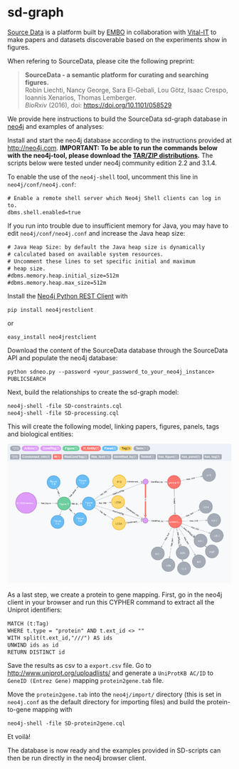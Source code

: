# sd-graph
[Source Data](http://sourcedata.embo.org) is a platform built by [EMBO](embo.org) in collaboration with [Vital-IT](https://www.vital-it.ch/) to make papers and datasets discoverable based on the experiments show in figures.

When refering to SourceData, please cite the following preprint:

> __SourceData - a semantic platform for curating and searching figures.__  
> Robin Liechti, Nancy George, Sara El-Gebali, Lou Götz, Isaac Crespo, Ioannis Xenarios, Thomas Lemberger.  
> _BioRxiv_  (2016), doi: https://doi.org/10.1101/058529  

We provide here instructions to build the SourceData sd-graph database in [neo4j](http://neo4j.com) and examples of analyses:

Install and start the neo4j database according to the instructions provided at http://neo4j.com. __IMPORTANT: To be able to run the commands below with the neo4j-tool, please download the [TAR/ZIP distributions](https://neo4j.com/download/community-edition/).__ The scripts below were tested under neo4j community edition 2.2 and 3.1.4.

To enable the use of the `neo4j-shell` tool, uncomment this line in `neo4j/conf/neo4j.conf`:

    # Enable a remote shell server which Neo4j Shell clients can log in to.
    dbms.shell.enabled=true
    
If you run into trouble due to insufficient memory for Java, you may have to edit `neo4j/conf/neo4j.conf` and increase the Java heap size:

    # Java Heap Size: by default the Java heap size is dynamically
    # calculated based on available system resources.
    # Uncomment these lines to set specific initial and maximum
    # heap size.
    #dbms.memory.heap.initial_size=512m
    #dbms.memory.heap.max_size=512m

Install the [Neo4j Python REST Client](https://pypi.python.org/pypi/neo4jrestclient/) with

    pip install neo4jrestclient
    
or

	easy_install neo4jrestclient 

Download the content of the SourceData database through the SourceData API and populate the neo4j database:

    python sdneo.py --password <your_password_to_your_neo4j_instance> PUBLICSEARCH
  
Next, build the relationships to create the sd-graph model:

    neo4j-shell -file SD-constraints.cql
    neo4j-shell -file SD-processing.cql

This will create the following model, linking papers, figures, panels, tags and biological entities:

![data model](sd-graph-data-model.png) 

As a last step, we create a protein to gene mapping. First, go in the neo4j client in your browser and run this CYPHER command to extract all the Uniprot identifiers:

    MATCH (t:Tag)
    WHERE t.type = "protein" AND t.ext_id <> ""
    WITH split(t.ext_id,"///") AS ids
    UNWIND ids as id
    RETURN DISTINCT id

Save the results as csv to a `export.csv` file. Go to http://www.uniprot.org/uploadlists/ and generate a `UniProtKB AC/ID` to `GeneID (Entrez Gene)` mapping `protein2gene.tab` file.

Move the `protein2gene.tab` into the `neo4j/import/` directory (this is set in `neo4j.conf` as the default directory for importing files) and build the protein-to-gene mapping with

    neo4j-shell -file SD-protein2gene.cql
 
Et voilà!

The database is now ready and the examples provided in SD-scripts can then be run directly in the neo4j browser client.

